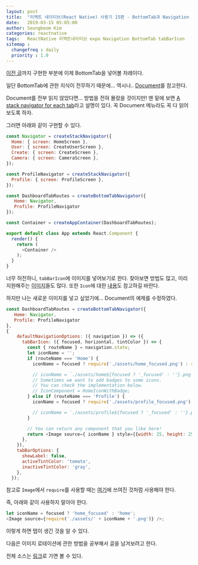 ```yaml
---
layout: post
title:  "리액트 네이티브(React Native) 사용기 15편 - BottomTab과 Navigation 함께 이용하기"
date:   2019-03-15 05:05:00
author: Seungbeom Kim
categories: reactnative
tags:	ReactNative 리액트네이티브 expo Navigation BottomTab tabBarIcon
sitemap :
  changefreq : daily
  priority : 1.0
---
```


[이전 글](https://myksb1223.github.io/reactnative/2019/03/14/React-Native-14.html)까지 구현한 부분에 이제 BottomTab을 넣어볼 차례이다.

일단 BottomTab에 관한 지식이 전무하기 때문에... 역시나.. [Document](https://reactnavigation.org/docs/en/tab-based-navigation.html)를 참고한다.

Document를 전부 읽지 않았다면... 방법을 전혀 몰랐을 것이지만!
맨 밑에 보면 [A stack navigator for each tab](https://reactnavigation.org/docs/en/tab-based-navigation.html#a-stack-navigator-for-each-tab)라고 설명이 있다. 꼭 Document 메뉴라도 꼭 다 읽어보도록 하자.

그러면 아래와 같이 구현할 수 있다.

```Javascript
const Navigator = createStackNavigator({
  Home: { screen: HomeScreen },
  User: { screen: CreateUserScreen },
  Create: { screen: CreateScreen },
  Camera: { screen: CameraScreen },
});

const ProfileNavigator = createStackNavigator({
  Profile: { screen: ProfileScreen },
});

const DashboardTabRoutes = createBottomTabNavigator({
   Home: Navigator,
   Profile: ProfileNavigator
});

const Container = createAppContainer(DashboardTabRoutes);

export default class App extends React.Component {
  render() {
    return (
      <Container />
    );
  }
}
```

너무 허전하니, `tabBarIcon`에 이미지를 넣어보기로 한다. 찾아보면 방법도 많고, 미리 지원해주는 [이미지](https://expo.github.io/vector-icons/)들도 많다. 또한 `Icon`에 대한 [내용](https://docs.expo.io/versions/latest/guides/icons/)도 참고하길 바란다.

하지만 나는 새로운 이미지를 넣고 싶었기에... Document의 예제를 수정하였다.

```Javascript
const DashboardTabRoutes = createBottomTabNavigator({
   Home: Navigator,
   Profile: ProfileNavigator
},
{
    defaultNavigationOptions: ({ navigation }) => ({
      tabBarIcon: ({ focused, horizontal, tintColor }) => {
        const { routeName } = navigation.state;
        let iconName = '';
        if (routeName === 'Home') {
          iconName = focused ? require('./assets/home_focused.png') : require('./assets/home.png');

          // iconName = `./assets/home${focused ? '_focused' : ''}.png`;
          // Sometimes we want to add badges to some icons.
          // You can check the implementation below.
          // IconComponent = HomeIconWithBadge;
        } else if (routeName === 'Profile') {
          iconName = focused ? require('./assets/profile_focused.png') : require('./assets/profile.png');

          // iconName = `./assets/profile${focused ? '_focused' : ''}.png`;
        }

        // You can return any component that you like here!
        return <Image source={ iconName } style={{width: 25, height: 25}}/>;
      },
    }),
    tabBarOptions: {
      showLabel: false,
      activeTintColor: 'tomato',
      inactiveTintColor: 'gray',
    },
  });
```

참고로 `Image`에서 `require`를 사용할 때는 [여기](https://facebook.github.io/react-native/docs/images.html)에 쓰여진 것처럼 사용해야 한다.

즉, 아래와 같이 사용하지 말아야 한다.

```Javascript
let iconName = focused ? 'home_focused' : 'home';
<Image source={require('./assets/' + iconName + '.png')} />;
```

이렇게 하면 탭이 생긴 것을 알 수 있다.

다음은 이미지 로테이션에 관한 방법을 공부해서 글을 남겨보려고 한다.

전체 소스는 [링크](https://github.com/myksb1223/ReactNative-instagram-example)로 가면 볼 수 있다.
